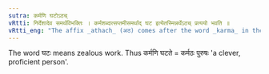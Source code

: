 ```yaml
---
sutra: कर्मणि घटोऽठच्
vRtti: निर्देशादेव समर्थविभक्तिः । कर्मशब्दात्सप्तमीसमर्थाद् घट इत्येतस्मिन्नर्थेऽठच् प्रत्ययो भवति ॥
vRtti_eng: "The affix _athach_ (अठ) comes after the word _karma_ in the seventh case in construction, in the sense of 'employing oneself zealously in it'."
---
```

The word घटः means zealous work. Thus कर्मणि घटते = कर्मठः पुरुषः 'a clever, proficient person'.
